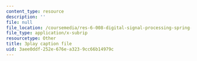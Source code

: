 ```yaml
---
content_type: resource
description: ''
file: null
file_location: /coursemedia/res-6-008-digital-signal-processing-spring-2011/3aee0ddf252e676ea3239cc66b14979c_rF5sEfhttwo.srt
file_type: application/x-subrip
resourcetype: Other
title: 3play caption file
uid: 3aee0ddf-252e-676e-a323-9cc66b14979c
---
```

